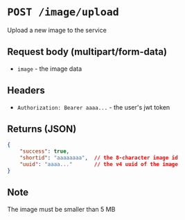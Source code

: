 # `POST /image/upload`

Upload a new image to the service

## Request body (multipart/form-data)
- `image` - the image data

## Headers
- `Authorization: Bearer aaaa...` - the user's jwt token

## Returns (JSON)
```json
{
	"success": true,
	"shortid": "aaaaaaaa",  // the 8-character image id
	"uuid": "aaaa..."       // the v4 uuid of the image
}
```

## Note
The image must be smaller than 5 MB
